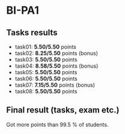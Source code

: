 # BI-PA1
## Tasks results
- task01: **5.50/5.50** points
- task02: **8.25/5.50** points (bonus)
- task03: **5.50/5.50** points
- task04: **8.58/5.50** points (bonus)
- task05: **5.50/5.50** points
- task06: **5.50/5.50** points
- task07: **7.15/5.50** points (bonus)
- task08: **5.50/5.50** points

## Final result (tasks, exam etc.)
Got more points than 99.5 % of students.
